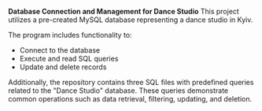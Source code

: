 **Database Connection and Management for Dance Studio**
This project utilizes a pre-created MySQL database representing a dance studio in Kyiv.

The program includes functionality to:
- Connect to the database
- Execute and read SQL queries
- Update and delete records

Additionally, the repository contains three SQL files with predefined queries related to the "Dance Studio" database. These queries demonstrate common operations such as data retrieval, filtering, updating, and deletion.
